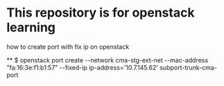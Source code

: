 # This repository is for openstack learning


how to create port with fix ip on openstack 

** $ openstack port create --network cma-stg-ext-net --mac-address "fa:16:3e:f1:b1:57" --fixed-ip ip-address='10.7.145.62' subport-trunk-cma-port
